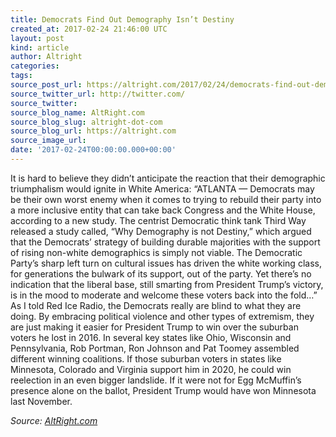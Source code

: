 ```yaml
---
title: Democrats Find Out Demography Isn’t Destiny
created_at: 2017-02-24 21:46:00 UTC
layout: post
kind: article
author: Altright
categories: 
tags: 
source_post_url: https://altright.com/2017/02/24/democrats-find-out-demography-isnt-destiny/
source_twitter_url: http://twitter.com/
source_twitter: 
source_blog_name: AltRight.com
source_blog_slug: altright-dot-com
source_blog_url: https://altright.com
source_image_url: 
date: '2017-02-24T00:00:00.000+00:00'
---
```

It is hard to believe they didn&#8217;t anticipate the reaction that their demographic triumphalism would ignite in White America: &#8220;ATLANTA — Democrats may be their own worst enemy when it comes to trying to rebuild their party into a more inclusive entity that can take back Congress and the White House, according to a new study. The centrist Democratic think tank Third Way released a study called, &#8220;Why Demography is not Destiny,&#8221; which argued that the Democrats&#8217; strategy of building durable majorities with the support of rising non-white demographics is simply not viable. The Democratic Party&#8217;s sharp left turn on cultural issues has driven the white working class, for generations the bulwark of its support, out of the party. Yet there&#8217;s no indication that the liberal base, still smarting from President Trump&#8217;s victory, is in the mood to moderate and welcome these voters back into the fold&#8230;&#8221; As I told Red Ice Radio, the Democrats really are blind to what they are doing. By embracing political violence and other types of extremism, they are just making it easier for President Trump to win over the suburban voters he lost in 2016. In several key states like Ohio, Wisconsin and Pennsylvania, Rob Portman, Ron Johnson and Pat Toomey assembled different winning coalitions. If those suburban voters in states like Minnesota, Colorado and Virginia support him in 2020, he could win reelection in an even bigger landslide. If it were not for Egg McMuffin&#8217;s presence alone on the ballot, President Trump would have won Minnesota last November.<div class="">
    <i>Source: <a href="https://altright.com">AltRight.com</a></i>
</div>
